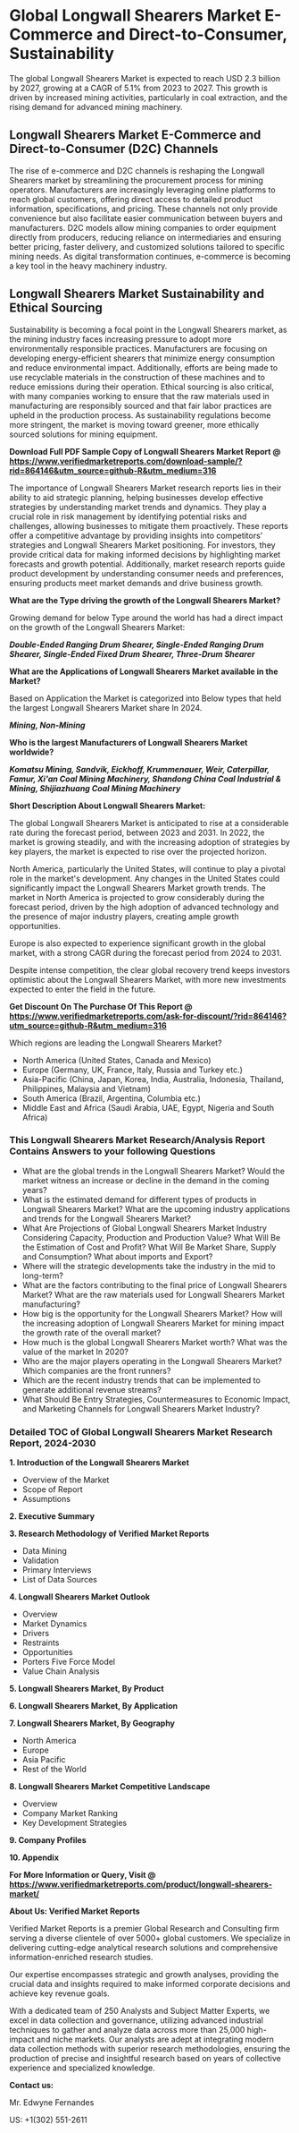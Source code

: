 <h1>Global Longwall Shearers Market E-Commerce and Direct-to-Consumer, Sustainability</h1><p class=""><p>The global Longwall Shearers Market is expected to reach USD 2.3 billion by 2027, growing at a CAGR of 5.1% from 2023 to 2027. This growth is driven by increased mining activities, particularly in coal extraction, and the rising demand for advanced mining machinery.</p><h2>Longwall Shearers Market E-Commerce and Direct-to-Consumer (D2C) Channels</h2><p>The rise of e-commerce and D2C channels is reshaping the Longwall Shearers market by streamlining the procurement process for mining operators. Manufacturers are increasingly leveraging online platforms to reach global customers, offering direct access to detailed product information, specifications, and pricing. These channels not only provide convenience but also facilitate easier communication between buyers and manufacturers. D2C models allow mining companies to order equipment directly from producers, reducing reliance on intermediaries and ensuring better pricing, faster delivery, and customized solutions tailored to specific mining needs. As digital transformation continues, e-commerce is becoming a key tool in the heavy machinery industry.</p><h2>Longwall Shearers Market Sustainability and Ethical Sourcing</h2><p>Sustainability is becoming a focal point in the Longwall Shearers market, as the mining industry faces increasing pressure to adopt more environmentally responsible practices. Manufacturers are focusing on developing energy-efficient shearers that minimize energy consumption and reduce environmental impact. Additionally, efforts are being made to use recyclable materials in the construction of these machines and to reduce emissions during their operation. Ethical sourcing is also critical, with many companies working to ensure that the raw materials used in manufacturing are responsibly sourced and that fair labor practices are upheld in the production process. As sustainability regulations become more stringent, the market is moving toward greener, more ethically sourced solutions for mining equipment.</p></p><p class=""><strong>Download Full PDF Sample Copy of Longwall Shearers Market Report @ <a href="https://www.verifiedmarketreports.com/download-sample/?rid=864146&utm_source=github-R&utm_medium=316" target="_blank">https://www.verifiedmarketreports.com/download-sample/?rid=864146&utm_source=github-R&utm_medium=316</a></strong></p><p>The importance of&nbsp;Longwall Shearers Market research reports lies in their ability to aid strategic planning, helping businesses develop effective strategies by understanding market trends and dynamics. They play a crucial role in risk management by identifying potential risks and challenges, allowing businesses to mitigate them proactively. These reports offer a competitive advantage by providing insights into competitors' strategies and Longwall Shearers Market positioning. For investors, they provide critical data for making informed decisions by highlighting market forecasts and growth potential. Additionally, market research reports guide product development by understanding consumer needs and preferences, ensuring products meet market demands and drive business growth.</p><p><strong>What are the&nbsp;Type driving the growth of the Longwall Shearers Market?</strong></p><p id="" class="">Growing demand for below Type around the world has had a direct impact on the growth of the Longwall Shearers Market:</p><p class=""><em><strong>Double-Ended Ranging Drum Shearer, Single-Ended Ranging Drum Shearer, Single-Ended Fixed Drum Shearer, Three-Drum Shearer</strong></em></p><p class=""><strong>What are the&nbsp;Applications&nbsp;of Longwall Shearers Market available in the Market?</strong></p><p id="" class="">Based on Application the Market is categorized into Below types that held the largest Longwall Shearers Market share In 2024.</p><p class=""><em><strong>Mining, Non-Mining</strong></em></p><p class=""><strong>Who is the largest Manufacturers of Longwall Shearers Market worldwide?</strong></p><p><em><strong>Komatsu Mining, Sandvik, Eickhoff, Krummenauer, Weir, Caterpillar, Famur, Xi'an Coal Mining Machinery, Shandong China Coal Industrial & Mining, Shijiazhuang Coal Mining Machinery</strong></em></p><p id="" class=""><strong>Short Description About Longwall Shearers Market:</strong></p><p>The global Longwall Shearers Market is anticipated to rise at a considerable rate during the forecast period, between 2023 and 2031. In 2022, the market is growing steadily, and with the increasing adoption of strategies by key players, the market is expected to rise over the projected horizon.</p><p>North America, particularly the United States, will continue to play a pivotal role in the market's development. Any changes in the United States could significantly impact the Longwall Shearers Market growth trends. The market in North America is projected to grow considerably during the forecast period, driven by the high adoption of advanced technology and the presence of major industry players, creating ample growth opportunities.</p><p>Europe is also expected to experience significant growth in the global market, with a strong CAGR during the forecast period from 2024 to 2031.</p><p>Despite intense competition, the clear global recovery trend keeps investors optimistic about the Longwall Shearers Market, with more new investments expected to enter the field in the future.</p><p id="" class=""><strong>Get Discount On The Purchase Of This Report @ <a href="https://www.verifiedmarketreports.com/ask-for-discount/?rid=864146?utm_source=github-R&utm_medium=316" target="_blank">https://www.verifiedmarketreports.com/ask-for-discount/?rid=864146?utm_source=github-R&utm_medium=316</a></strong></p><p class="">Which regions are leading the Longwall Shearers Market?</p><ul><li>North America (United States, Canada and Mexico)</li><li>Europe (Germany, UK, France, Italy, Russia and Turkey etc.)</li><li>Asia-Pacific (China, Japan, Korea, India, Australia, Indonesia, Thailand, Philippines, Malaysia and Vietnam)</li><li>South America (Brazil, Argentina, Columbia etc.)</li><li>Middle East and Africa (Saudi Arabia, UAE, Egypt, Nigeria and South Africa)</li></ul><h3 id="" class="">This Longwall Shearers Market Research/Analysis Report Contains Answers to your following Questions</h3><ul><li>What are the global trends in the Longwall Shearers Market? Would the market witness an increase or decline in the demand in the coming years?</li><li>What is the estimated demand for different types of products in Longwall Shearers Market? What are the upcoming industry applications and trends for the Longwall Shearers Market?</li><li>What Are Projections of Global Longwall Shearers Market Industry Considering Capacity, Production and Production Value? What Will Be the Estimation of Cost and Profit? What Will Be Market Share, Supply and Consumption? What about imports and Export?</li><li>Where will the strategic developments take the industry in the mid to long-term?</li><li>What are the factors contributing to the final price of Longwall Shearers Market? What are the raw materials used for Longwall Shearers Market manufacturing?</li><li>How big is the opportunity for the Longwall Shearers Market? How will the increasing adoption of Longwall Shearers Market for mining impact the growth rate of the overall market?</li><li>How much is the global Longwall Shearers Market worth? What was the value of the market In 2020?</li><li>Who are the major players operating in the Longwall Shearers Market? Which companies are the front runners?</li><li>Which are the recent industry trends that can be implemented to generate additional revenue streams?</li><li>What Should Be Entry Strategies, Countermeasures to Economic Impact, and Marketing Channels for Longwall Shearers Market Industry?</li></ul><h3 id="" class="">Detailed TOC of Global Longwall Shearers Market Research Report, 2024-2030</h3><p id="" class=""><strong>1. Introduction of the Longwall Shearers Market</strong></p><ul><li>Overview of the Market</li><li>Scope of Report</li><li>Assumptions</li></ul><p id="" class=""><strong>2. Executive Summary</strong></p><p id="" class=""><strong>3. Research Methodology of Verified Market Reports</strong></p><ul><li>Data Mining</li><li>Validation</li><li>Primary Interviews</li><li>List of Data Sources</li></ul><p id="" class=""><strong>4. Longwall Shearers Market Outlook</strong></p><ul><li>Overview</li><li>Market Dynamics</li><li>Drivers</li><li>Restraints</li><li>Opportunities</li><li>Porters Five Force Model</li><li>Value Chain Analysis</li></ul><p id="" class=""><strong>5. Longwall Shearers Market, By Product</strong></p><p id="" class=""><strong>6. Longwall Shearers Market, By Application</strong></p><p id="" class=""><strong>7. Longwall Shearers Market, By Geography</strong></p><ul><li>North America</li><li>Europe</li><li>Asia Pacific</li><li>Rest of the World</li></ul><p id="" class=""><strong>8. Longwall Shearers Market Competitive Landscape</strong></p><ul><li>Overview</li><li>Company Market Ranking</li><li>Key Development Strategies</li></ul><p id="" class=""><strong>9. Company Profiles</strong></p><p id="" class=""><strong>10. Appendix</strong></p><p id="" class=""><strong>For More Information or Query, Visit @ <a href="https://www.verifiedmarketreports.com/product/longwall-shearers-market/" target="_blank">https://www.verifiedmarketreports.com/product/longwall-shearers-market/</a></strong></p><p id="" class=""><strong>About Us: Verified Market Reports</strong></p><p id="" class="">Verified Market Reports is a premier Global Research and Consulting firm serving a diverse clientele of over 5000+ global customers. We specialize in delivering cutting-edge analytical research solutions and comprehensive information-enriched research studies.</p><p id="" class="">Our expertise encompasses strategic and growth analyses, providing the crucial data and insights required to make informed corporate decisions and achieve key revenue goals.</p><p id="" class="">With a dedicated team of 250 Analysts and Subject Matter Experts, we excel in data collection and governance, utilizing advanced industrial techniques to gather and analyze data across more than 25,000 high-impact and niche markets. Our analysts are adept at integrating modern data collection methods with superior research methodologies, ensuring the production of precise and insightful research based on years of collective experience and specialized knowledge.</p><p id="" class=""><strong>Contact us:</strong></p><p id="" class="">Mr. Edwyne Fernandes</p><p id="" class="">US: +1(302) 551-2611</p>